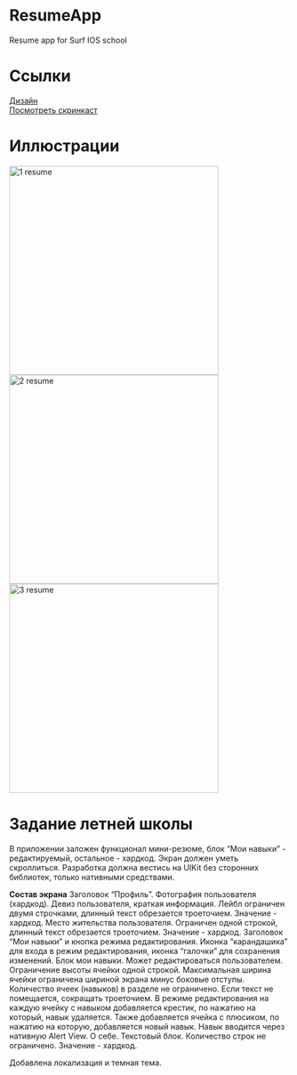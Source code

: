 # ResumeApp
Resume app for Surf IOS school

# Ссылки

[Дизайн](https://www.figma.com/file/xfRZ6MHiLNO9BSUN9uVhnN/iOS-%D0%97%D0%B0%D0%B4%D0%B0%D0%BD%D0%B8%D1%8F?type=design&node-id=0-1&mode=design&t=baN0ybNeb4z1AJ1j-0)      
[Посмотреть скринкаст](https://disk.yandex.ru/i/NF4WQ5qGcY2FsA)

# Иллюстрации
<img width="376" alt="1 resume" src="https://github.com/LobanovaViktoria/ResumeApp/assets/110411999/d1b48cb9-e47f-4e29-8686-f58c5ab87c60">   
<img width="376" alt="2 resume" src="https://github.com/LobanovaViktoria/ResumeApp/assets/110411999/9e0b4f40-c736-4fb2-afa0-65af5b001b73">    
<img width="376" alt="3 resume" src="https://github.com/LobanovaViktoria/ResumeApp/assets/110411999/42e002ad-b3cf-4cb4-bd3d-35ed5dacdc9c">

# Задание летней школы

В приложении заложен функционал мини-резюме, блок “Мои навыки” - редактируемый, остальное - хардкод. Экран должен уметь скроллиться. 
Разработка должна вестись на UIKit без сторонних библиотек, только нативными средствами.

**Состав экрана**
Заголовок “Профиль”.
Фотография пользователя (хардкод).
Девиз пользователя, краткая информация. Лейбл ограничен двумя строчками, длинный текст обрезается троеточием. Значение - хардкод.
Место жительства пользователя. Ограничен одной строкой, длинный текст обрезается троеточием. Значение - хардкод.
Заголовок “Мои навыки” и кнопка режима редактирования. Иконка “карандашика” для входа в режим редактирования, иконка “галочки” для сохранения изменений. 
Блок мои навыки. Может редактироваться пользователем.
Ограничение высоты ячейки одной строкой. Максимальная ширина ячейки ограничена шириной экрана минус боковые отступы. Количество ячеек (навыков) в разделе не ограничено. Если текст не помещается, сокращать троеточием. 
В режиме редактирования на каждую ячейку с навыком добавляется крестик, по нажатию на который, навык удаляется. Также добавляется ячейка с плюсиком, по нажатию на которую, добавляется новый навык. Навык вводится через нативную Alert View. 
О себе. Текстовый блок. Количество строк не ограничено. Значение - хардкод.

Добавлена локализация и темная тема.

